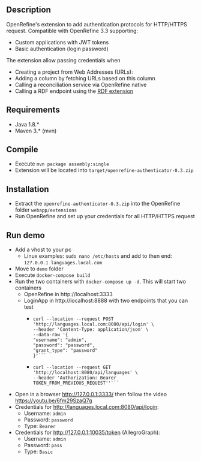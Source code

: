 
## Description

OpenRefine's extension to add authentication protocols for HTTP/HTTPS request. Compatible with OpenRefine 3.3 supporting: 

* Custom applications with JWT tokens
* Basic authentication (login password)

The extension allow passing credentials when
* Creating a project from Web Addresses (URLs):
* Adding a column by fetching URLs based on this column
* Calling a reconciliation service via OpenRefine native 
* Calling a RDF endpoint using the [RDF extension](https://github.com/stkenny/grefine-rdf-extension) 



## Requirements

* Java 1.8.*
* Maven 3.* (mvn)

## Compile

* Execute `mvn package assembly:single`
* Extension will be located into `target/openrefine-authenticator-0.3.zip`

## Installation

* Extract the `openrefine-authenticator-0.3.zip` into the OpenRefine folder `webapp/extensions`
* Run OpenRefine and set up your credentials for all HTTP/HTTPS request


## Run demo

* Add a vhost to your pc
  * Linux examples: `sudo nano /etc/hosts` and add to then end: `127.0.0.1 languages.local.com`
* Move to `demo` folder
* Execute `docker-compose build`
* Run the two containers with `docker-compose up -d`. This will start two containers
    * OpenRefine in http://localhost:3333
    * LoginApp in http://localhost:8888 with two endpoints that you can test
        * ```
          curl --location --request POST 'http://languages.local.com:8080/api/login' \
          --header 'Content-Type: application/json' \
          --data-raw '{
          "username": "admin",
          "password": "password",
          "grant_type": "password"
          }'```
          
        * ```
          curl --location --request GET 'http://localhost:8080/api/languages' \
          --header 'Authorization: Bearer TOKEN_FROM_PREVIOUS_REQUEST''```

* Open in a browser http://127.0.0.1:3333/ then follow the video https://youtu.be/6fm29SzaQ7g
* Credentials for http://languages.local.com:8080/api/login:
    * Username: `admin`
    * Password: `password`
    * Type: `Bearer`
* Credentials for http://127.0.0.1:10035/token (AllegroGraph):
    * Username: `admin`
    * Password: `pass`
    * Type: `Basic`
